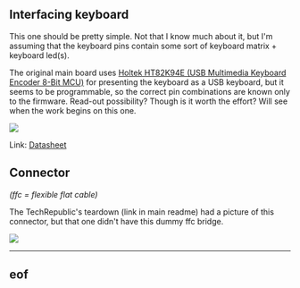 ## Interfacing keyboard

This one should be pretty simple. Not that I know much about it, but I'm assuming that the keyboard pins contain some sort of keyboard matrix + keyboard led(s).

The original main board uses [Holtek HT82K94E (USB Multimedia Keyboard Encoder 8-Bit MCU)](holtek.com/english/docum/computer/82k94x.htm) for presenting the keyboard as a USB keyboard, but it seems to be programmable, so the correct pin combinations are known only to the firmware. Read-out possibility? Though is it worth the effort? Will see when the work begins on this one.

![](https://raw.githubusercontent.com/gima/motorola_lapdock/master/keyboard/holtek.jpg)

Link: [Datasheet](//github.com/gima/motorola_lapdock/datasheets)

## Connector

*(ffc = flexible flat cable)*

The TechRepublic's teardown (link in main readme) had a picture of this connector, but that one didn't have this dummy ffc bridge.

![](https://raw.githubusercontent.com/gima/motorola_lapdock/master/keyboard/connector.jpg)

---

## eof
